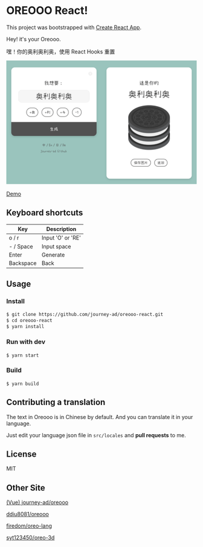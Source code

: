 # OREOOO React!

This project was bootstrapped with [Create React App](https://github.com/facebook/create-react-app).

Hey! it's your Oreooo.

嘿！你的奥利奥利奥，使用 React Hooks 重置

![ScreenShot](screenshot.png)

[Demo](https://journey-ad.github.io/oreooo-react/)

## Keyboard shortcuts

| Key       | Description                        |
| --------- | ---------------------------------- |
| o / r     | Input 'O' or 'RE' |
| - / Space | Input space             |
| Enter     | Generate                
| Backspace | Back                        |

## Usage

### Install

```shell
$ git clone https://github.com/journey-ad/oreooo-react.git
$ cd oreooo-react
$ yarn install
```

### Run with dev

```shell
$ yarn start
```

### Build

```shell
$ yarn build
```

## Contributing a translation

The text in Oreooo is in Chinese by default. And you can translate it in your language.

Just edit your language json file in `src/locales` and  **pull requests** to me.

## License

MIT

## Other Site

[(Vue) journey-ad/oreooo](https://github.com/journey-ad/oreooo)

[ddiu8081/oreooo](https://github.com/ddiu8081/oreooo)

[firedom/oreo-lang](https://github.com/firedom/oreo-lang)

[syt123450/oreo-3d](https://github.com/syt123450/oreo-3d)